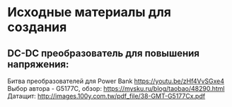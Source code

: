 # Исходные материалы для создания

## DC-DC преобразователь для повышения напряжения:
Битва преобразователей для Power Bank
https://youtu.be/zHf4VvSGxe4
Выбор автора - G5177C, обзор:
https://mysku.ru/blog/taobao/48290.html
Датащит:
http://images.100y.com.tw/pdf_file/38-GMT-G5177Cx.pdf
